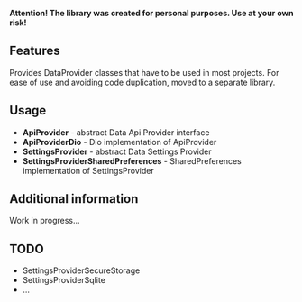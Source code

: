 **Attention! The library was created for personal purposes. Use at your own risk!**

## Features

Provides DataProvider classes that have to be used in most projects. For ease of use and avoiding code duplication, moved to a separate library. 

## Usage

* **ApiProvider** - abstract Data Api Provider interface
* **ApiProviderDio** - Dio implementation of ApiProvider
* **SettingsProvider** - abstract Data Settings Provider
* **SettingsProviderSharedPreferences** - SharedPreferences implementation of SettingsProvider

## Additional information

Work in progress...

## TODO

* SettingsProviderSecureStorage
* SettingsProviderSqlite
* ...
